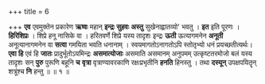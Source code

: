+++
title = 6

+++
**एव** एवमुक्तेन प्रकारेण **ऋष्वः** महान् **इन्द्रः** **सुहवः** **अस्तु** सुखेनाह्वातव्यो' भवतु । **इत** इति पूरणः । **हिरिशिप्रः** । शिप्रे हनू नासिके वा । हरितवर्णे शिप्रे यस्य तादृशः इन्द्रः **ऊती** ऊत्यागमनेन **अनूती** अनूत्यानागमनेन वा **सत्वा** गमयिता भवति धनानाम् । स्वयमागतोऽनागतोऽपि स्तोतृभ्यो धनं प्रयच्छतीत्यर्थः। **एवा** **हि** एवं हि **जातः** प्रादुर्भूतोऽयमिन्द्रः **असमात्योजाः** असमाति असमानम् अनुपमम् उत्कृष्टतरमोजो बलं यस्य तादृशः सन् **पुरु** पुरूणि बहूनि **च** **वृत्रा** वृत्राण्यावरकाणि रक्षःप्रभृतीनि **हनति** हिनस्तु । तथा **दस्यून्** उपक्षपयितॄन् शत्रूंश्च **नि** हन्तु ॥ ॥ १ ॥
